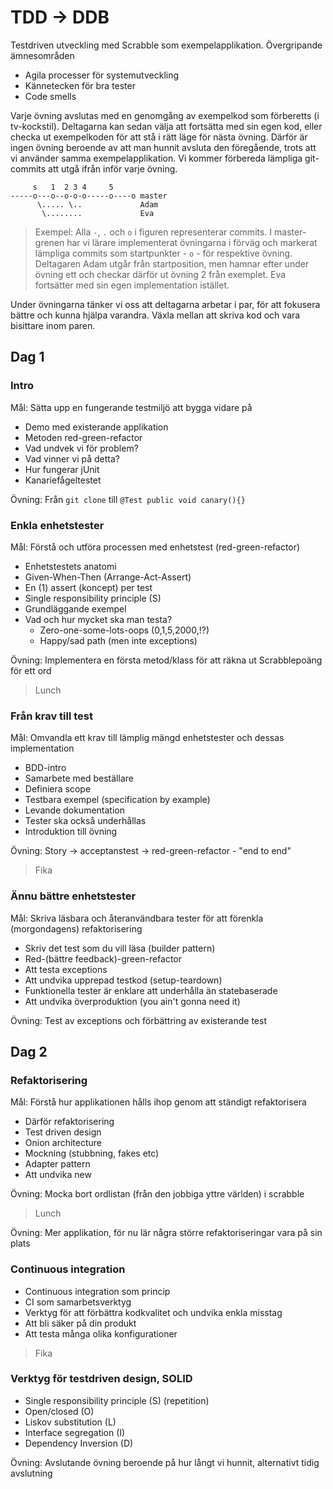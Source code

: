 TDD -> DDB
==========

Testdriven utveckling med Scrabble som exempelapplikation. Övergripande ämnesområden

- Agila processer för systemutveckling
- Kännetecken för bra tester
- Code smells

Varje övning avslutas med en genomgång av exempelkod som förberetts (i tv-kockstil). Deltagarna kan sedan välja att fortsätta med sin egen kod, eller checka ut exempelkoden för att stå i rätt läge för nästa övning. Därför är ingen övning beroende av att man hunnit avsluta den föregående, trots att vi använder samma exempelapplikation. Vi kommer förbereda lämpliga git-commits att utgå ifrån inför varje övning.

         s   1  2 3 4     5      
    -----o---o--o-o-o-----o----o master
          \..... \..             Adam
           \........             Eva

> Exempel: Alla ``-``, ``.`` och ``o`` i figuren representerar commits. I master-grenen har vi lärare implementerat övningarna i förväg och markerat lämpliga commits som startpunkter - ``o`` - för respektive övning. Deltagaren Adam utgår från startposition, men hamnar efter under övning ett och checkar därför ut övning 2 från exemplet. Eva fortsätter med sin egen implementation istället.

Under övningarna tänker vi oss att deltagarna arbetar i par, för att fokusera bättre och kunna hjälpa varandra. Växla mellan att skriva kod och vara bisittare inom paren.

Dag 1
----

### Intro

Mål: Sätta upp en fungerande testmiljö att bygga vidare på

- Demo med existerande applikation
- Metoden red-green-refactor
- Vad undvek vi för problem?
- Vad vinner vi på detta?
- Hur fungerar jUnit
- Kanariefågeltestet

Övning: Från ``git clone`` till ``@Test public void canary(){}``

### Enkla enhetstester

Mål: Förstå och utföra processen med enhetstest (red-green-refactor)

- Enhetstestets anatomi
- Given-When-Then (Arrange-Act-Assert)
- En (1) assert (koncept) per test
- Single responsibility principle (S)
- Grundläggande exempel
- Vad och hur mycket ska man testa?
  - Zero-one-some-lots-oops (0,1,5,2000,!?)
  - Happy/sad path (men inte exceptions)

Övning: Implementera en första metod/klass för att räkna ut Scrabblepoäng för ett ord

> Lunch

### Från krav till test

Mål: Omvandla ett krav till lämplig mängd enhetstester och dessas implementation

- BDD-intro
- Samarbete med beställare
- Definiera scope
- Testbara exempel (specification by example)
- Levande dokumentation
- Tester ska också underhållas
- Introduktion till övning

Övning: Story -> acceptanstest -> red-green-refactor - "end to end"

> Fika

### Ännu bättre enhetstester

Mål: Skriva läsbara och återanvändbara tester för att förenkla (morgondagens) refaktorisering

- Skriv det test som du vill läsa (builder pattern)
- Red-(bättre feedback)-green-refactor
- Att testa exceptions
- Att undvika upprepad testkod (setup-teardown)
- Funktionella tester är enklare att underhålla än statebaserade
- Att undvika överproduktion (you ain't gonna need it)

Övning: Test av exceptions och förbättring av existerande test

Dag 2
----

### Refaktorisering

Mål: Förstå hur applikationen hålls ihop genom att ständigt refaktorisera

- Därför refaktorisering
- Test driven design
- Onion architecture
- Mockning (stubbning, fakes etc)
- Adapter pattern
- Att undvika new

Övning: Mocka bort ordlistan (från den jobbiga yttre världen) i scrabble

> Lunch

Övning: Mer applikation, för nu lär några större refaktoriseringar vara på sin plats

### Continuous integration

- Continuous integration som princip
- CI som samarbetsverktyg
- Verktyg för att förbättra kodkvalitet och undvika enkla misstag
- Att bli säker på din produkt
- Att testa många olika konfigurationer

> Fika

### Verktyg för testdriven design, SOLID

- Single responsibility principle (S) (repetition)
- Open/closed (O)
- Liskov substitution (L)
- Interface segregation (I)
- Dependency Inversion (D)

Övning: Avslutande övning beroende på hur långt vi hunnit, alternativt tidig avslutning
